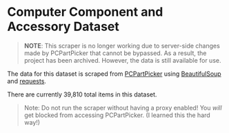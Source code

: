 # Computer Component and Accessory Dataset

> **NOTE**: This scraper is no longer working due to server-side changes made by PCPartPicker that cannot be bypassed. As a result, the project has been archived. However, the data is still available for use.

The data for this dataset is scraped from [PCPartPicker](https://pcpartpicker.com) using [BeautifulSoup](https://www.crummy.com/software/BeautifulSoup/bs4/doc/) and [requests](https://requests.readthedocs.io/).

There are currently 39,810 total items in this dataset.

> Note: Do not run the scraper without having a proxy enabled! You *will* get blocked from accessing PCPartPicker. (I learned this the hard way!)
